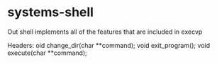 # systems-shell

Out shell implements all of the features that are included in execvp

Headers:
oid change_dir(char **command);
void exit_program();
void execute(char **command);
